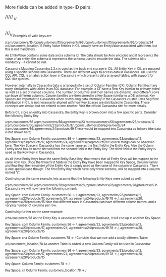 More fields can be added in type-ID pairs:

/<Database>/<Table>/<Id>/<Type1>/<Sub Id1>
/<Database>/<Table>/<Id>/<Type1>/<Sub Id1>/<Type2>/<Sub Id2>
Examples of valid keys are:

/cpm/customers/15
/cpm/customers/15/agreements/65
/cpm/customers/15/agreements/65/products/34
/cil/customers_location/15
Entity Value
Entities in CIL usually have an EntityValue associated with them, but this is not mandatory

An EntityValue contains some data and a schema id. The data should be Avro encoded and it represents the value of an entity, the schema id represents the schema used to encode the data. The schema id is mandatory - it cannot be null.

Cassandra Mapping
Cassandra 2.2.x is used as the back end storage in CIL. All Entity Key in CIL are mapped using a specific scheme into Cassandra. There are different ways to access data in Cassandra. CIL use the CQL API. CQL is an abstraction layer in Cassandra which presents data arranged tables, with support for SQL-like queries.

However, internally in Cassandra data is arranged into a set of Column Families (CF). Column Families have many similarities with tables in an SQL database. For example, a CF have a Row Key (similar to primary index) as well as a set of named columns. The number of columns and their names are dynamic, and different rows can have different columns. Column families are then stored in a Key Space (similar to a DB schema). Key Spaces are important to Cassandra when distributing data internally in the Cassandra cluster. Data Segment distribution in CIL is not necessarily aligned with how Key Spaces are distributed in Cassandra. These concepts are similar, but not related to one another. Visit the official Cassandra site for more details.

Before CIL store an entity into Cassandra, the Entity Key is broken down into a few specific parts. Consider the following Entity Key:

/cpm/customers/56
/cpm/customers/56/agreements/23
/cpm/customers/56/agreements/23/products/12
/cpm/customers/56/agreements/23/products/17
/cpm/customers/56/agreements/24
/cpm/customers/56/agreements/24/products/19
These would be mapped into Cassandra as follows (the data is not shown here):

Key Space: cpm
  Column Family: customers
    56 -> /, agreements/23, agreements/23/products/12, agreements/23/products/17, agreements/24, agreements/24/products/19
Several things can be observed here. The Key Space in Cassandra has the same name as the first field in the Entity Key. Also the Column Family used has its name derived from the second field in the Entity Key. The third field in the Entity Key is used as the Row Key in Cassandra.

As all these Entity Keys have the same Entity Base Key, that means that all Entity Keys will be mapped to the same Row Key. Once the three first fields in the Entity Key have been mapped to Key Space, Column Family and Row Key, the remainder of the Entity Key is simply used as the name of the column in Cassandra. There is one special case though. The first Entity Key which have only three sections, will be mapped into a column named "/".

Continuing on the same example, lets assume that the following Entity Keys were added as well:

/cpm/customers/78
/cpm/customers/78/agreements/28
/cpm/customers/78/agreements/28/products/15
In Cassandra we will now have the following content:

Key Space: cpm
  Column Family: customers
    56 -> /, agreements/23, agreements/23/products/12, agreements/23/products/17, agreements/24, agreements/24/products/19
    78 -> /, agreements/28, agreements/28/products/15
Note that different rows in Cassandra can have different column names, and a varying number of columns per row.

Continuing further on the same example:

/cha/customers/78
As the Entity Key is associated with another Database, it will end up in another Key Space:

Key Space: cpm
  Column Family: customers
    56 -> /, agreements/23, agreements/23/products/12, agreements/23/products/17, agreements/24, agreements/24/products/19
    78 -> /, agreements/28, agreements/28/products/15

Key Space: cha
  Column Family: customers
    78 -> /
Consider that we now add a totally different Table:

/cil/customers_location/78
As another Table is added, a new Column Family will be used in Cassandra:

Key Space: cpm
  Column Family: customers
    56 -> /, agreements/23, agreements/23/products/12, agreements/23/products/17, agreements/24, agreements/24/products/19
    78 -> /, agreements/28, agreements/28/products/15

Key Space:
  Column Family: customers
    78 -> /

Key Space: cil
  Column Family: customers_location
    78 -> /